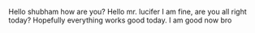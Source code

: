 Hello shubham how are you?
Hello mr. lucifer I am fine, are you all right today?
Hopefully everything works good today.
I am good now bro
